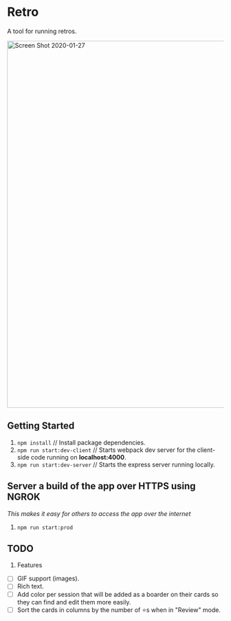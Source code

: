 # Retro

A tool for running retros.

<img width="851" alt="Screen Shot 2020-01-27" src="https://user-images.githubusercontent.com/3317231/73196696-e6f8af00-40e4-11ea-8a34-ae98bd1135a7.png">


## Getting Started

1. `npm install` // Install package dependencies.
1. `npm run start:dev-client` // Starts webpack dev server for the client-side code running on **localhost:4000**.
1. `npm run start:dev-server` // Starts the express server running locally.

## Server a build of the app over HTTPS using NGROK
_This makes it easy for others to access the app over the internet_
1. `npm run start:prod`

## TODO

1. Features
* [ ] GIF support (images).
* [ ] Rich text.
* [ ] Add color per session that will be added as a boarder on their cards so they can find and edit them more easily.
* [ ] Sort the cards in columns by the number of ⭐️s when in "Review" mode.

